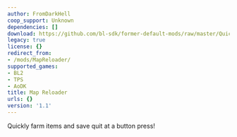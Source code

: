 ```yaml
---
author: FromDarkHell
coop_support: Unknown
dependencies: []
download: https://github.com/bl-sdk/former-default-mods/raw/master/Quickload/Quickload.zip
legacy: true
license: {}
redirect_from:
- /mods/MapReloader/
supported_games:
- BL2
- TPS
- AoDK
title: Map Reloader
urls: {}
version: '1.1'
---
```

Quickly farm items and save quit at a button press!